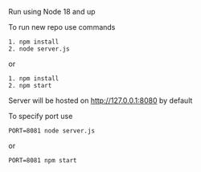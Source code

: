 Run using Node 18 and up

To run new repo use commands

```
1. npm install
2. node server.js
```

or

```
1. npm install
2. npm start
```

Server will be hosted on http://127.0.0.1:8080 by default

To specify port use

```
PORT=8081 node server.js
```

or

```
PORT=8081 npm start
```
